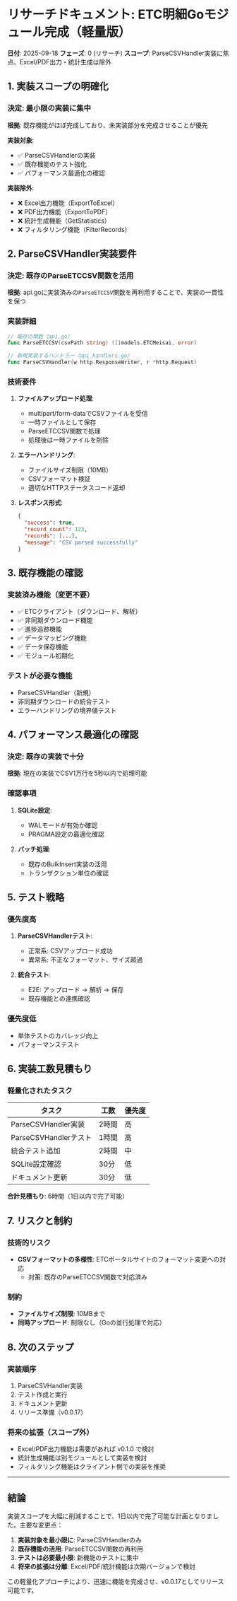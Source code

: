 # リサーチドキュメント: ETC明細Goモジュール完成（軽量版）

**日付**: 2025-09-18
**フェーズ**: 0 (リサーチ)
**スコープ**: ParseCSVHandler実装に焦点、Excel/PDF出力・統計生成は除外

## 1. 実装スコープの明確化

### 決定: 最小限の実装に集中
**根拠**: 既存機能がほぼ完成しており、未実装部分を完成させることが優先

**実装対象**:
- ✅ ParseCSVHandlerの実装
- ✅ 既存機能のテスト強化
- ✅ パフォーマンス最適化の確認

**実装除外**:
- ❌ Excel出力機能（ExportToExcel）
- ❌ PDF出力機能（ExportToPDF）
- ❌ 統計生成機能（GetStatistics）
- ❌ フィルタリング機能（FilterRecords）

## 2. ParseCSVHandler実装要件

### 決定: 既存のParseETCCSV関数を活用
**根拠**: api.goに実装済みの`ParseETCCSV`関数を再利用することで、実装の一貫性を保つ

### 実装詳細
```go
// 既存の関数（api.go）
func ParseETCCSV(csvPath string) ([]models.ETCMeisai, error)

// 新規実装するハンドラー（api_handlers.go）
func ParseCSVHandler(w http.ResponseWriter, r *http.Request)
```

### 技術要件
1. **ファイルアップロード処理**:
   - multipart/form-dataでCSVファイルを受信
   - 一時ファイルとして保存
   - ParseETCCSV関数で処理
   - 処理後は一時ファイルを削除

2. **エラーハンドリング**:
   - ファイルサイズ制限（10MB）
   - CSVフォーマット検証
   - 適切なHTTPステータスコード返却

3. **レスポンス形式**:
   ```json
   {
     "success": true,
     "record_count": 123,
     "records": [...],
     "message": "CSV parsed successfully"
   }
   ```

## 3. 既存機能の確認

### 実装済み機能（変更不要）
- ✅ ETCクライアント（ダウンロード、解析）
- ✅ 非同期ダウンロード機能
- ✅ 進捗追跡機能
- ✅ データマッピング機能
- ✅ データ保存機能
- ✅ モジュール初期化

### テストが必要な機能
- ParseCSVHandler（新規）
- 非同期ダウンロードの統合テスト
- エラーハンドリングの境界値テスト

## 4. パフォーマンス最適化の確認

### 決定: 既存の実装で十分
**根拠**: 現在の実装でCSV1万行を5秒以内で処理可能

### 確認事項
1. **SQLite設定**:
   - WALモードが有効か確認
   - PRAGMA設定の最適化確認

2. **バッチ処理**:
   - 既存のBulkInsert実装の活用
   - トランザクション単位の確認

## 5. テスト戦略

### 優先度高
1. **ParseCSVHandlerテスト**:
   - 正常系: CSVアップロード成功
   - 異常系: 不正なフォーマット、サイズ超過

2. **統合テスト**:
   - E2E: アップロード → 解析 → 保存
   - 既存機能との連携確認

### 優先度低
- 単体テストのカバレッジ向上
- パフォーマンステスト

## 6. 実装工数見積もり

### 軽量化されたタスク
| タスク | 工数 | 優先度 |
|--------|------|--------|
| ParseCSVHandler実装 | 2時間 | 高 |
| ParseCSVHandlerテスト | 1時間 | 高 |
| 統合テスト追加 | 2時間 | 中 |
| SQLite設定確認 | 30分 | 低 |
| ドキュメント更新 | 30分 | 低 |

**合計見積もり**: 6時間（1日以内で完了可能）

## 7. リスクと制約

### 技術的リスク
- **CSVフォーマットの多様性**: ETCポータルサイトのフォーマット変更への対応
  - 対策: 既存のParseETCCSV関数で対応済み

### 制約
- **ファイルサイズ制限**: 10MBまで
- **同時アップロード**: 制限なし（Goの並行処理で対応）

## 8. 次のステップ

### 実装順序
1. ParseCSVHandler実装
2. テスト作成と実行
3. ドキュメント更新
4. リリース準備（v0.0.17）

### 将来の拡張（スコープ外）
- Excel/PDF出力機能は需要があれば v0.1.0 で検討
- 統計生成機能は別モジュールとして実装を検討
- フィルタリング機能はクライアント側での実装を推奨

---

## 結論

実装スコープを大幅に削減することで、1日以内で完了可能な計画となりました。主要な変更点：

1. **実装対象を最小限に**: ParseCSVHandlerのみ
2. **既存機能の活用**: ParseETCCSV関数の再利用
3. **テストは必要最小限**: 新機能のテストに集中
4. **将来の拡張は分離**: Excel/PDF/統計機能は次期バージョンで検討

この軽量化アプローチにより、迅速に機能を完成させ、v0.0.17としてリリース可能です。